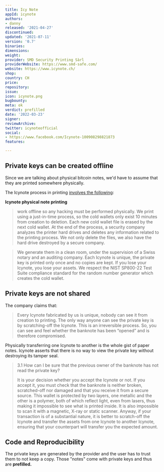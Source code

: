 ```yaml
---
title: Icy Note
appId: icynote
authors:
- danny
released: '2021-04-27'
discontinued: 
updated: '2021-07-11'
version: '0.7'
binaries: 
dimensions: 
weight: 
provider: SMD Security Printing Sàrl
providerWebsite: https://www.smd-safe.com/
website: https://www.icynote.ch/
shop: 
country: CH
price: 
repository: 
issue: 
icon: icynote.png
bugbounty: 
meta: ok
verdict: prefilled
date: '2022-03-23'
signer: 
reviewArchive: 
twitter: icynoteofficial
social:
- https://www.facebook.com/Icynote-100908298821873
features: 

---
```


## Private keys can be created offline 

Since we are talking about physical bitcoin notes, we'd have to assume that they are printed somewhere physically.

The Icynote process in printing [involves the following](https://www.icynote.ch/faq):

**Icynote physical note printing**

> work offline so any hacking must be performed physically. We print using a just-in-time process, so the cold wallets only exist 10 minutes from creation to deletion. Each new cold wallet file is erased by the next cold wallet. At the end of the process, a security company analyzes the printer hard drives and deletes any information related to the printing process. We not only delete the files, we also have the hard drive destroyed by a secure company.

> We generate them in a clean room, under the supervision of a Swiss notary and an auditing company. Each Icynote is unique, the private key is printed only once and no copies are kept. If you lose your Icynote, you lose your assets. We respect the NIST SP800-22 Test Suite compliance standard for the random number generator which creates the cold wallet. 

## Private keys are not shared 

The company claims that: 

> Every Icynote fabricated by us is unique, nobody can see it from creation to printing. The only way anyone can see the private key is by scratching-off the Icynote. This is an irreversible process. So, you can see and feel whether the banknote has been “opened” and is therefore compromised.

Physically transferring one Icynote to another is the whole gist of paper notes. Icynote asserts that there is no way to view the private key without destroying its tamper seal. 

> 3.1 How can I be sure that the previous owner of the banknote has not read the private key?
>
> It is your decision whether you accept the Icynote or not. If you accept it, you must check that the banknote is neither broken, scratched-off nor damaged and that you receive it from a secure source. This wallet is protected by two layers, one metallic and the other is a polymer, both of which reflect light, even from lasers, thus making it impossible to see what is printed inside. It is also impossible to scan it with a magnetic, X-ray or static scanner. Anyway, if your transaction is of a substantial nature, it is better to scratch-off the Icynote and transfer the assets from one Icynote to another Icynote, ensuring that your counterpart will transfer you the expected amount.

## Code and Reproducibility  

The private keys are generated by the provider and the user has to trust them to not keep a copy. Those "notes" come with private keys and thus are **prefilled.**
